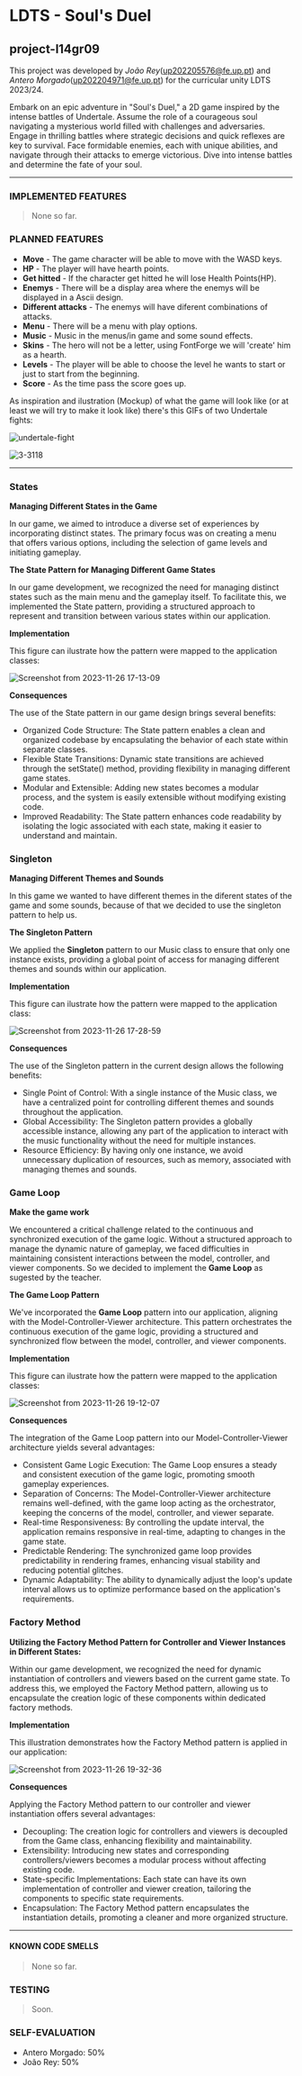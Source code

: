 # LDTS - Soul's Duel
## project-l14gr09

This project was developed by *João Rey*(up202205576@fe.up.pt) and *Antero Morgado*(up202204971@fe.up.pt) for the curricular unity LDTS 2023/24.

Embark on an epic adventure in "Soul's Duel," a 2D game inspired by the intense battles of Undertale. Assume the role of a courageous soul navigating a mysterious world filled with challenges and adversaries. Engage in thrilling battles where strategic decisions and quick reflexes are key to survival. Face formidable enemies, each with unique abilities, and navigate through their attacks to emerge victorious. Dive into intense battles and determine the fate of your soul.

------

### IMPLEMENTED FEATURES

> None so far.

### PLANNED FEATURES

- **Move** - The game character will be able to move with the WASD keys.
- **HP** - The player will have hearth points.
- **Get hitted** - If the character get hitted he will lose Health Points(HP).
- **Enemys** - There will be a display area where the enemys will be displayed in a Ascii design.
- **Different attacks** - The enemys will have diferent combinations of attacks.
- **Menu** - There will be a menu with play options.
- **Music** - Music in the menus/in game and some sound effects.
- **Skins** - The hero will not be a letter, using FontForge we will 'create' him as a hearth.
- **Levels** - The player will be able to choose the level he wants to start or just to start from the beginning.
- **Score** - As the time pass the score goes up.
  
As inspiration and ilustration (Mockup) of what the game will look like (or at least we will try to make it look like) there's this GIFs of two Undertale fights:

![undertale-fight](https://github.com/FEUP-LDTS-2023/project-l14gr09/assets/144793333/01a079c5-7c83-4dc7-adf5-960c9f2f9a33)

![3-3118](https://github.com/FEUP-LDTS-2023/project-l14gr09/assets/144793333/7d3289a4-36a6-4791-8a9e-d9146a22eaae)

------

### States

**Managing Different States in the Game**

In our game, we aimed to introduce a diverse set of experiences by incorporating distinct states. The primary focus was on creating a menu that offers various options, including the selection of game levels and initiating gameplay.

**The State Pattern for Managing Different Game States**

In our game development, we recognized the need for managing distinct states such as the main menu and the gameplay itself. To facilitate this, we implemented the State pattern, providing a structured approach to represent and transition between various states within our application.

**Implementation**

This figure can ilustrate how the pattern were mapped to the application classes:

![Screenshot from 2023-11-26 17-13-09](https://github.com/FEUP-LDTS-2023/project-l14gr09/assets/144793333/8a330320-e86f-4110-af00-7e14abe4565f)


**Consequences**

The use of the State pattern in our game design brings several benefits:
- Organized Code Structure: The State pattern enables a clean and organized codebase by encapsulating the behavior of each state within separate classes.
- Flexible State Transitions: Dynamic state transitions are achieved through the setState() method, providing flexibility in managing different game states.
- Modular and Extensible: Adding new states becomes a modular process, and the system is easily extensible without modifying existing code.
- Improved Readability: The State pattern enhances code readability by isolating the logic associated with each state, making it easier to understand and maintain.

### Singleton

**Managing Different Themes and Sounds**

In this game we wanted to have different themes in the diferent states of the game and some sounds, because of that we decided to use the singleton pattern to help us.


**The Singleton Pattern**

We applied the **Singleton** pattern to our Music class to ensure that only one instance exists, providing a global point of access for managing different themes and sounds within our application.

**Implementation**

This figure can ilustrate how the pattern were mapped to the application class:

![Screenshot from 2023-11-26 17-28-59](https://github.com/FEUP-LDTS-2023/project-l14gr09/assets/144793333/51e32f1d-678d-406b-be8a-9c3cd54847ca)


**Consequences**

The use of the Singleton pattern in the current design allows the following benefits:

- Single Point of Control: With a single instance of the Music class, we have a centralized point for controlling different themes and sounds throughout the application.
- Global Accessibility: The Singleton pattern provides a globally accessible instance, allowing any part of the application to interact with the music functionality without the need for multiple instances.
- Resource Efficiency: By having only one instance, we avoid unnecessary duplication of resources, such as memory, associated with managing themes and sounds.


### Game Loop

**Make the game work**

We encountered a critical challenge related to the continuous and synchronized execution of the game logic. Without a structured approach to manage the dynamic nature of gameplay, we faced difficulties in maintaining consistent interactions between the model, controller, and viewer components. So we decided to implement the **Game Loop** as sugested by the teacher. 

**The Game Loop Pattern**

We've incorporated the **Game Loop** pattern into our application, aligning with the Model-Controller-Viewer architecture. This pattern orchestrates the continuous execution of the game logic, providing a structured and synchronized flow between the model, controller, and viewer components.

**Implementation**

This figure can ilustrate how the pattern were mapped to the application classes:

![Screenshot from 2023-11-26 19-12-07](https://github.com/FEUP-LDTS-2023/project-l14gr09/assets/144793333/84584aac-7c40-4ae5-bcd6-e9e0563aab78)

**Consequences**

The integration of the Game Loop pattern into our Model-Controller-Viewer architecture yields several advantages:

- Consistent Game Logic Execution: The Game Loop ensures a steady and consistent execution of the game logic, promoting smooth gameplay experiences.
- Separation of Concerns: The Model-Controller-Viewer architecture remains well-defined, with the game loop acting as the orchestrator, keeping the concerns of the model, controller, and viewer separate.
- Real-time Responsiveness: By controlling the update interval, the application remains responsive in real-time, adapting to changes in the game state.
- Predictable Rendering: The synchronized game loop provides predictability in rendering frames, enhancing visual stability and reducing potential glitches.
- Dynamic Adaptability: The ability to dynamically adjust the loop's update interval allows us to optimize performance based on the application's requirements.

### Factory Method

**Utilizing the Factory Method Pattern for Controller and Viewer Instances in Different States:**

Within our game development, we recognized the need for dynamic instantiation of controllers and viewers based on the current game state. To address this, we employed the Factory Method pattern, allowing us to encapsulate the creation logic of these components within dedicated factory methods.

**Implementation**

This illustration demonstrates how the Factory Method pattern is applied in our application:

![Screenshot from 2023-11-26 19-32-36](https://github.com/FEUP-LDTS-2023/project-l14gr09/assets/144793333/f27a2b35-29a6-47d4-9943-0cd8df4d1a01)


**Consequences**

Applying the Factory Method pattern to our controller and viewer instantiation offers several advantages:
- Decoupling: The creation logic for controllers and viewers is decoupled from the Game class, enhancing flexibility and maintainability.
- Extensibility: Introducing new states and corresponding controllers/viewers becomes a modular process without affecting existing code.
- State-specific Implementations: Each state can have its own implementation of controller and viewer creation, tailoring the components to specific state requirements.
- Encapsulation: The Factory Method pattern encapsulates the instantiation details, promoting a cleaner and more organized structure.

------

#### KNOWN CODE SMELLS

> None so far.

### TESTING

> Soon.

### SELF-EVALUATION

- Antero Morgado: 50%
- João Rey: 50%
